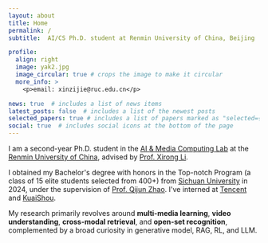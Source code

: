 ```yaml
---
layout: about
title: Home
permalink: /
subtitle:  AI/CS Ph.D. student at Renmin University of China, Beijing

profile:
  align: right
  image: yak2.jpg
  image_circular: true # crops the image to make it circular
  more_info: >
    <p>email: xinzijie@ruc.edu.cn</p>

news: true  # includes a list of news items
latest_posts: false  # includes a list of the newest posts
selected_papers: true # includes a list of papers marked as "selected={true}"
social: true  # includes social icons at the bottom of the page
---
```


I am a second-year Ph.D. student in the [AI & Media Computing Lab](https://ruc-aimc-lab.github.io) at the [Renmin University of China](https://www.ruc.edu.cn), advised by [Prof. Xirong Li](http://lixirong.net).

I obtained my Bachelor's degree with honors in the Top-notch Program (a class of 15 elite students selected from 400+) from [Sichuan University](https://www.scu.edu.cn) in 2024, under the supervision of [Prof. Qijun Zhao](http://www.scubrl.org/qjzhao).
I've interned at [Tencent](https://www.tencent.com/) and [KuaiShou](https://www.kuaishou.com/).

My research primarily revolves around **multi-media learning**, **video understanding**, **cross-modal retrieval**, and **open-set recognition**, complemented by a broad curiosity in generative model, RAG, RL, and LLM.

<!-- Write your biography here. Tell the world about yourself. Link to your favorite [subreddit](http://reddit.com). You can put a picture in, too. The code is already in, just name your picture `prof_pic.jpg` and put it in the `img/` folder.

Put your address / P.O. box / other info right below your picture. You can also disable any of these elements by editing `profile` property of the YAML header of your `_pages/about.md`. Edit `_bibliography/papers.bib` and Jekyll will render your [publications page](/al-folio/publications/) automatically.

Link to your social media connections, too. This theme is set up to use [Font Awesome icons](http://fortawesome.github.io/Font-Awesome/) and [Academicons](https://jpswalsh.github.io/academicons/), like the ones below. Add your Facebook, Twitter, LinkedIn, Google Scholar, or just disable all of them. -->